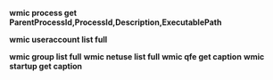 **wmic process get ParentProcessId,ProcessId,Description,ExecutablePath**

**wmic useraccount list full**

**wmic group list full**
**wmic netuse list full**
**wmic qfe get caption**
**wmic startup get caption**
